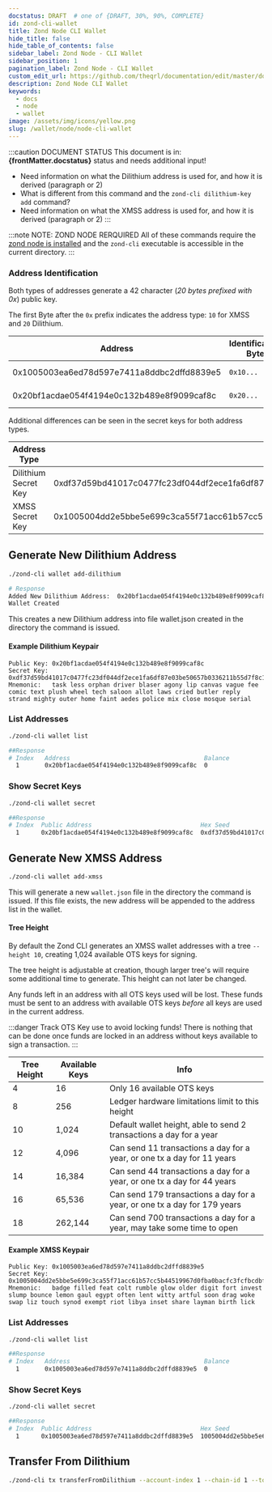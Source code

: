 ```yaml
---
docstatus: DRAFT  # one of {DRAFT, 30%, 90%, COMPLETE}
id: zond-cli-wallet
title: Zond Node CLI Wallet
hide_title: false
hide_table_of_contents: false
sidebar_label: Zond Node - CLI Wallet
sidebar_position: 1
pagination_label: Zond Node - CLI Wallet
custom_edit_url: https://github.com/theqrl/documentation/edit/master/docs/basics/what-is-qrl.md
description: Zond Node CLI Wallet
keywords:
  - docs
  - node
  - wallet
image: /assets/img/icons/yellow.png
slug: /wallet/node/node-cli-wallet
---
```


:::caution DOCUMENT STATUS 
<span>This document is in: <b>{frontMatter.docstatus}</b> status and needs additional input!</span>

- Need information on what the Dilithium address is used for, and how it is derived (paragraph or 2)
- What is different from this command and the `zond-cli dilithium-key add` command?
- Need information on what the XMSS address is used for, and how it is derived (paragraph or 2)
:::


:::note NOTE: ZOND NODE RERQUIRED
All of these commands require the [zond node is installed](/node/node-install) and the `zond-cli` executable is accessible in the current directory.
:::

### Address Identification

Both types of addresses generate a 42 character (*20 bytes prefixed with 0x*) public key. 

The first Byte after the `0x` prefix indicates the address type: `10` for XMSS and `20` Dilithium.

| Address | Identification Byte | Type  |
|--|--|--|
| 0x1005003ea6ed78d597e7411a8ddbc2dffd8839e5| `0x10...` | XMSS Address |
| 0x20bf1acdae054f4194e0c132b489e8f9099caf8c| `0x20...` | Dilithium Address |

Additional differences can be seen in the secret keys for both address types.

|  Address Type | Secret Key  |
|---- |---|
| Dilithium Secret Key | 0xdf37d59bd41017c0477fc23df044df2ece1fa6df87e03be50657b0336211b55d7f8c19c66b44bf033a798da2c3901c38 |
| XMSS Secret Key | 0x1005004dd2e5bbe5e699c3ca55f71acc61b57cc5b44519967d0fba0bacfc3fcfbcdbf806e7edd44a5b837e570ec517b41747e7 |

## Generate New Dilithium Address

```bash
./zond-cli wallet add-dilithium

# Response
Added New Dilithium Address:  0x20bf1acdae054f4194e0c132b489e8f9099caf8c
Wallet Created
```

This creates a new Dilithium address into file wallet.json created in the directory the command is issued.

#### Example Dilithium Keypair

```
Public Key: 0x20bf1acdae054f4194e0c132b489e8f9099caf8c
Secret Key: 0xdf37d59bd41017c0477fc23df044df2ece1fa6df87e03be50657b0336211b55d7f8c19c66b44bf033a798da2c3901c38`
Mnemonic:   task less orphan driver blaser agony lip canvas vague fee comic text plush wheel tech saloon allot laws cried butler reply strand mighty outer home faint aedes police mix close mosque serial
```

### List Addresses

```bash
./zond-cli wallet list

##Response
# Index   Address                                     Balance
  1       0x20bf1acdae054f4194e0c132b489e8f9099caf8c  0
```

### Show Secret Keys


```bash
./zond-cli wallet secret

##Response
# Index  Public Address                              Hex Seed                                                                                            Mnemonic 
  1      0x20bf1acdae054f4194e0c132b489e8f9099caf8c  0xdf37d59bd41017c0477fc23df044df2ece1fa6df87e03be50657b0336211b55d7f8c19c66b44bf033a798da2c3901c38  task less orphan driver blaser agony lip canvas vague fee comic text plush wheel tech saloon allot laws cried butler reply strand mighty outer home faint aedes police mix close mosque serial
```


## Generate New XMSS Address

```bash
./zond-cli wallet add-xmss
```
This will generate a new `wallet.json` file in the directory the command is issued. If this file exists, the new address will be appended to the address list in the wallet.

#### Tree Height

By default the Zond CLI generates an XMSS wallet addresses with a tree `--height 10`, creating 1,024 available OTS keys for signing. 

The tree height is adjustable at creation, though larger tree's will require some additional time to generate. This height can not later be changed.

Any funds left in an address with all OTS keys used will be lost. These funds must be sent to an address with available OTS keys *before* all keys are used in the current address.

:::danger Track OTS Key use to avoid locking funds!
There is nothing that can be done once funds are locked in an address without keys available to sign a transaction.
:::

| Tree Height | Available Keys | Info |
|--- | --- |--- |
| 4  | 16  | Only 16 available OTS keys |
| 8  | 256 | Ledger hardware limitations limit to this height |
| 10 | 1,024 | Default wallet height, able to send 2 transactions a day for a year |
| 12 | 4,096 | Can send 11 transactions a day for a year, or one tx a day for 11 years |
| 14 | 16,384 | Can send 44 transactions a day for a year, or one tx a day for 44 years | |
| 16 | 65,536 | Can send 179 transactions a day for a year, or one tx a day for 179 years | |
| 18 | 262,144 | Can send 700 transactions a day for a year, may take some time to open |

#### Example XMSS Keypair

```
Public Key: 0x1005003ea6ed78d597e7411a8ddbc2dffd8839e5
Secret Key: 0x1005004dd2e5bbe5e699c3ca55f71acc61b57cc5b44519967d0fba0bacfc3fcfbcdbf806e7edd44a5b837e570ec517b41747e7`
Mnemonic:   badge filled feat colt rumble glow older digit fort invest slump bounce lemon gaul egypt often lent witty artful soon drag woke swap liz touch synod exempt riot libya inset share layman birth lick
```

### List Addresses


```bash
./zond-cli wallet list

##Response
# Index   Address                                     Balance
  1       0x1005003ea6ed78d597e7411a8ddbc2dffd8839e5  0
````

### Show Secret Keys


```bash
./zond-cli wallet secret

##Response
# Index  Public Address                              Hex Seed                                                                                            Mnemonic 
  1      0x1005003ea6ed78d597e7411a8ddbc2dffd8839e5  1005004dd2e5bbe5e699c3ca55f71acc61b57cc5b44519967d0fba0bacfc3fcfbcdbf806e7edd44a5b837e570ec517b41747e7badge filled feat colt rumble glow older digit fort invest slump bounce lemon gaul egypt often lent witty artful soon drag woke swap liz touch synod exempt riot libya inset share layman birth lick
```


## Transfer From Dilithium

```bash
./zond-cli tx transferFromDilithium --account-index 1 --chain-id 1 --to "0x202d32684da044f95790081d3b7faa67c52dd538" --nonce 1 --amount 1000 --gas 1 --gas-price 1 --wallet-file wallet.json --broadcast
``` 